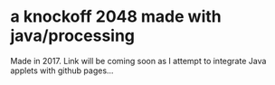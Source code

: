 
<h1> a knockoff 2048 made with java/processing </h1>
Made in 2017. Link will be coming soon as I attempt to integrate Java applets with github pages...
